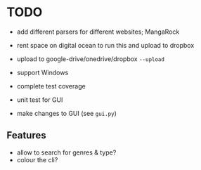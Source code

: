 # TODO

- add different parsers for different websites; MangaRock

- rent space on digital ocean to run this and upload to dropbox

- upload to google-drive/onedrive/dropbox `--upload`
- support Windows
- complete test coverage
- unit test for GUI
- make changes to GUI (see `gui.py`)

## Features

- allow to search for genres & type?
- colour the cli?

